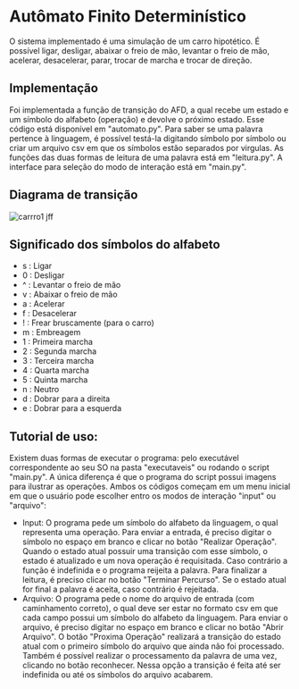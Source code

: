 # Autômato Finito Determinístico
O sistema implementado é uma simulação de um carro hipotético. É possível ligar, desligar, abaixar o freio de mão, levantar o freio de mão, acelerar, desacelerar, parar, trocar de marcha e trocar de direção.
## Implementação
Foi implementada a função de transição do AFD, a qual recebe um estado e um símbolo do alfabeto (operação) e devolve o próximo estado. Esse código está disponível em "automato.py". Para saber se uma palavra pertence à linguagem, é possível testá-la digitando símbolo por símbolo ou criar um arquivo csv em que os símbolos estão separados por virgulas. As funções das duas formas de leitura de uma palavra está em "leitura.py". A interface para seleção do modo de interação está em "main.py".
## Diagrama de transição
![carrro1 jff](https://github.com/vitorholiveira/afd-carro/assets/62735040/82ab3b89-63a1-4d14-a514-5898e78fcde4)
## Significado dos símbolos do alfabeto
- s	: Ligar
- 0	: Desligar
- ^	: Levantar o freio de mão
- v	: Abaixar o freio de mão
- a	: Acelerar
- f	: Desacelerar
- ! : Frear bruscamente (para o carro)
- m	: Embreagem
- 1	: Primeira marcha
- 2	: Segunda marcha
- 3	: Terceira marcha
- 4	: Quarta marcha
- 5	: Quinta marcha
- n	: Neutro
- d	: Dobrar para a direita
- e	: Dobrar para a esquerda
## Tutorial de uso:
  Existem duas formas de executar o programa: pelo executável correspondente ao seu SO na pasta "executaveis" ou rodando o script "main.py". A única diferença é que o programa do script possui imagens para ilustrar as operações. Ambos os códigos começam em um menu inicial em que o usuário pode escolher entro os modos de interação "input" ou "arquivo":
  - Input: O programa pede um símbolo do alfabeto da linguagem, o qual representa uma operação. Para enviar a entrada, é preciso digitar o símbolo no espaço em branco e clicar no botão "Realizar Operação". Quando o estado atual possuir uma transição com esse símbolo, o estado é atualizado e um nova operação é requisitada. Caso contrário a função é indefinida e o programa reijeita a palavra. Para finalizar a leitura, é preciso clicar no botão "Terminar Percurso". Se o estado atual for final a palavra é aceita, caso contrário é rejeitada.
  - Arquivo: O programa pede o nome do arquivo de entrada (com caminhamento correto), o qual deve ser estar no formato csv em que cada campo possui um símbolo do alfabeto da linguagem. Para enviar o arquivo, é preciso digitar no espaço em branco e clicar no botão "Abrir Arquivo". O botão "Proxima Operação" realizará a transição do estado atual com o primeiro símbolo do arquivo que ainda não foi processado. Também é possível realizar o processamento da palavra de uma vez, clicando no botão reconhecer. Nessa opção a transição é feita até ser indefinida ou até os símbolos do arquivo acabarem.
